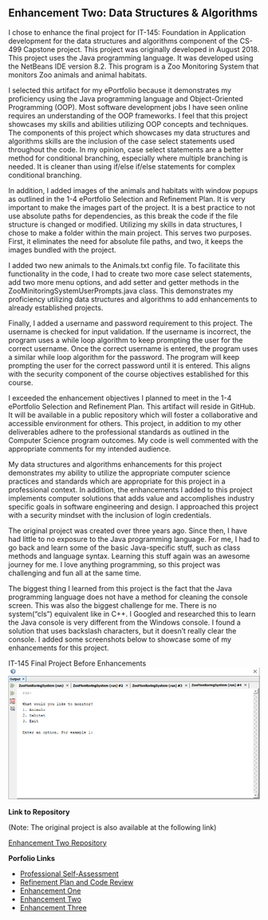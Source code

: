 ## Enhancement Two: Data Structures & Algorithms

I chose to enhance the final project for IT-145: Foundation in Application development for the data structures and algorithms component of the CS-499 Capstone project. This project was originally developed in August 2018. This project uses the Java programming language. It was developed using the NetBeans IDE version 8.2. This program is a Zoo Monitoring System that monitors Zoo animals and animal habitats.  

I selected this artifact for my ePortfolio because it demonstrates my proficiency using the Java programming language and Object-Oriented Programming (OOP). Most software development jobs I have seen online requires an understanding of the OOP frameworks. I feel that this project showcases my skills and abilities utilizing OOP concepts and techniques. The components of this project which showcases my data structures and algorithms skills are the inclusion of the case select statements used throughout the code. In my opinion, case select statements are a better method for conditional branching, especially where multiple branching is needed. It is cleaner than using if/else if/else statements for complex conditional branching.

In addition, I added images of the animals and habitats with window popups as outlined in the 1-4 ePortfolio Selection and Refinement Plan. It is very important to make the images part of the project. It is a best practice to not use absolute paths for dependencies, as this break the code if the file structure is changed or modified. Utilizing my skills in data structures, I chose to make a folder within the main project. This serves two purposes. First, it eliminates the need for absolute file paths, and two, it keeps the images bundled with the project. 

I added two new animals to the Animals.txt config file. To facilitate this functionality in the code, I had to create two more case select statements, add two more menu options, and add setter and getter methods in the ZooMinitoringSystemUserPrompts.java class. This demonstrates my proficiency utilizing data structures and algorithms to add enhancements to already established projects.

Finally, I added a username and password requirement to this project. The username is checked for input validation. If the username is incorrect, the program uses a while loop algorithm to keep prompting the user for the correct username. Once the correct username is entered, the program uses a similar while loop algorithm for the password. The program will keep prompting the user for the correct password until it is entered. This aligns with the security component of the course objectives established for this course.

I exceeded the enhancement objectives I planned to meet in the 1-4 ePortfolio Selection and Refinement Plan. This artifact will reside in GitHub. It will be available in a public repository which will foster a collaborative and accessible environment for others. This project, in addition to my other deliverables adhere to the professional standards as outlined in the Computer Science program outcomes. My code is well commented with the appropriate comments for my intended audience.

My data structures and algorithms enhancements for this project demonstrates my ability to utilize the appropriate computer science practices and standards which are appropriate for this project in a professional context. In addition, the enhancements I added to this project implements computer solutions that adds value and accomplishes industry specific goals in software engineering and design. I approached this project with a security mindset with the inclusion of login credentials.

The original project was created over three years ago. Since then, I have had little to no exposure to the Java programming language. For me, I had to go back and learn some of the basic Java-specific stuff, such as class methods and language syntax. Learning this stuff again was an awesome journey for me. I love anything programming, so this project was challenging and fun all at the same time. 

The biggest thing I learned from this project is the fact that the Java programming language does not have a method for cleaning the console screen. This was also the biggest challenge for me. There is no system(“cls”) equivalent like in C++. I Googled and researched this to learn the Java console is very different from the Windows console. I found a solution that uses backslash characters, but it doesn’t really clear the console. I added some screenshots below to showcase some of my enhancements for this project. 

IT-145 Final Project Before Enhancements
![IT-145 Final Project Before Enhancements](https://github.com/jlain36/jlain36.github.io/blob/main/docs/assets/images/Artifact_Two_Before_Enhancements.PNG)


**Link to Repository**

(Note: The original project is also available at the following link)

[Enhancement Two Repository](https://github.com/jlain36/Enhancement_Two)

**Porfolio Links**<br>
* [Professional Self-Assessment](https://jlain36.github.io/index.html)<br>
* [Refinement Plan and Code Review](https://jlain36.github.io/Code_Review.html)<br>
* [Enhancement One](https://jlain36.github.io/Enhancement_One.html)<br>
* [Enhancement Two](https://jlain36.github.io/Enhancement_Two.html)<br>
* [Enhancement Three](https://jlain36.github.io/Enhancement_Three.html)
